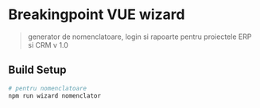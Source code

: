 # Breakingpoint VUE wizard

> generator de nomenclatoare, login si rapoarte pentru proiectele ERP si CRM
> v 1.0

## Build Setup

``` bash
# pentru nomenclatoare
npm run wizard nomenclator

```
